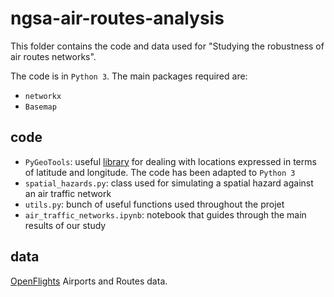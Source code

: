 # ngsa-air-routes-analysis

This folder contains the code and data used for "Studying the robustness of air routes networks". 

The code is in `Python 3`. The main packages required are: 
- `networkx`
- `Basemap`

## code 

- `PyGeoTools`: useful [library](https://github.com/jfein/PyGeoTools) for dealing with locations expressed in terms of latitude and longitude. The code has been adapted to `Python 3`
- `spatial_hazards.py`: class used for simulating a spatial hazard against an air traffic network
- `utils.py`: bunch of useful functions used throughout the projet
- `air_traffic_networks.ipynb`: notebook that guides through the main results of our study

## data

[OpenFlights](https://openflights.org/data.html) Airports and Routes data.



